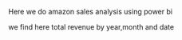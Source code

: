 Here we do amazon sales analysis using power bi

  we find here total revenue by year,month and date

